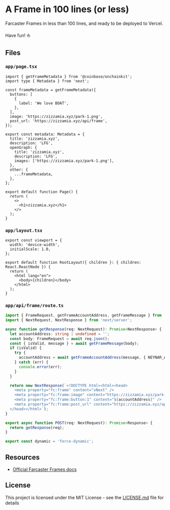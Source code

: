 # A Frame in 100 lines (or less)

Farcaster Frames in less than 100 lines, and ready to be deployed to Vercel.

Have fun! ⛵️

## Files

### `app/page.tsx`

```tsx
import { getFrameMetadata } from '@coinbase/onchainkit';
import type { Metadata } from 'next';

const frameMetadata = getFrameMetadata({
  buttons: [
    {
      label: 'We love BOAT',
    },
  ],
  image: 'https://zizzamia.xyz/park-1.png',
  post_url: 'https://zizzamia.xyz/api/frame',
});

export const metadata: Metadata = {
  title: 'zizzamia.xyz',
  description: 'LFG',
  openGraph: {
    title: 'zizzamia.xyz',
    description: 'LFG',
    images: ['https://zizzamia.xyz/park-1.png'],
  },
  other: {
    ...frameMetadata,
  },
};

export default function Page() {
  return (
    <>
      <h1>zizzamia.xyz</h1>
    </>
  );
}
```

### `app/layout.tsx`

```tsx
export const viewport = {
  width: 'device-width',
  initialScale: 1.0,
};

export default function RootLayout({ children }: { children: React.ReactNode }) {
  return (
    <html lang="en">
      <body>{children}</body>
    </html>
  );
}
```

### `app/api/frame/route.ts`

```ts
import { FrameRequest, getFrameAccountAddress, getFrameMessage } from '@coinbase/onchainkit';
import { NextRequest, NextResponse } from 'next/server';

async function getResponse(req: NextRequest): Promise<NextResponse> {
  let accountAddress: string | undefined = '';
  const body: FrameRequest = await req.json();
  const { isValid, message } = await getFrameMessage(body);
  if (isValid) {
    try {
      accountAddress = await getFrameAccountAddress(message, { NEYNAR_API_KEY: 'NEYNAR_API_DOCS' });
    } catch (err) {
      console.error(err);
    }
  }

  return new NextResponse(`<!DOCTYPE html><html><head>
    <meta property="fc:frame" content="vNext" />
    <meta property="fc:frame:image" content="https://zizzamia.xyz/park-2.png" />
    <meta property="fc:frame:button:1" content="${accountAddress}" />
    <meta property="fc:frame:post_url" content="https://zizzamia.xyz/api/frame" />
  </head></html>`);
}

export async function POST(req: NextRequest): Promise<Response> {
  return getResponse(req);
}

export const dynamic = 'force-dynamic';
```

## Resources

- [Official Farcaster Frames docs](https://warpcast.notion.site/Farcaster-Frames-4bd47fe97dc74a42a48d3a234636d8c5)

## License

This project is licensed under the MIT License - see the [LICENSE.md](LICENSE.md) file for details
